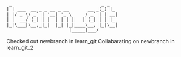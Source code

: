 ```
 _                                 _ _   
| | ___  __ _ _ __ _ __       __ _(_) |_ 
| |/ _ \/ _` | '__| '_ \     / _` | | __|
| |  __/ (_| | |  | | | |   | (_| | | |_ 
|_|\___|\__,_|_|  |_| |_|____\__, |_|\__|
                       |_____|___/      
```
Checked out newbranch in learn_git
Collabarating on newbranch in learn_git_2
